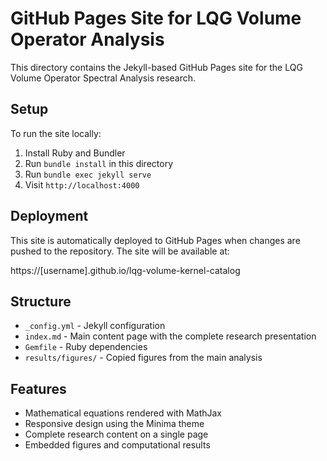 # GitHub Pages Site for LQG Volume Operator Analysis

This directory contains the Jekyll-based GitHub Pages site for the LQG Volume Operator Spectral Analysis research.

## Setup

To run the site locally:

1. Install Ruby and Bundler
2. Run `bundle install` in this directory
3. Run `bundle exec jekyll serve`
4. Visit `http://localhost:4000`

## Deployment

This site is automatically deployed to GitHub Pages when changes are pushed to the repository. The site will be available at:

https://[username].github.io/lqg-volume-kernel-catalog

## Structure

- `_config.yml` - Jekyll configuration
- `index.md` - Main content page with the complete research presentation
- `Gemfile` - Ruby dependencies
- `results/figures/` - Copied figures from the main analysis

## Features

- Mathematical equations rendered with MathJax
- Responsive design using the Minima theme
- Complete research content on a single page
- Embedded figures and computational results
